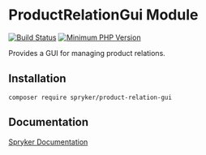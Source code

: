 # ProductRelationGui Module
[![Build Status](https://travis-ci.org/spryker/product-relation-gui.svg)](https://travis-ci.org/spryker/product-relation-gui)
[![Minimum PHP Version](https://img.shields.io/badge/php-%3E%3D%207.3-8892BF.svg)](https://php.net/)

Provides a GUI for managing product relations.

## Installation

```
composer require spryker/product-relation-gui
```

## Documentation

[Spryker Documentation](https://documentation.spryker.com/module_guide/overview.htm)
